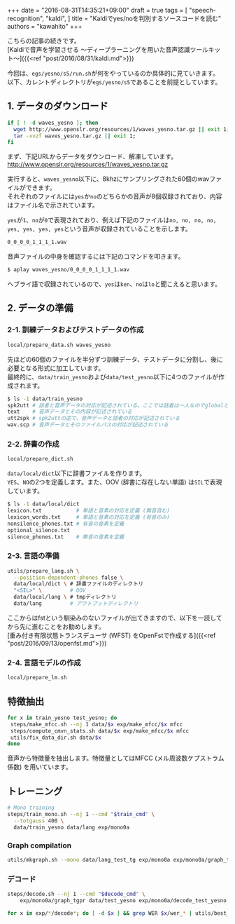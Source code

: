 +++
date = "2016-08-31T14:35:21+09:00"
draft = true
tags = [
  "speech-recognition",
  "kaldi",
]
title = "Kaldiでyes/noを判別するソースコードを読む"
authors = "kawahito"
+++

こちらの記事の続きです。  
[Kaldiで音声を学習させる 〜ディープラーニングを用いた音声認識ツールキット〜]({{<ref "post/2016/08/31/kaldi.md">}})

今回は、``egs/yesno/s5/run.sh``が何をやっているのか具体的に見ていきます。  
以下、カレントディレクトリが``egs/yesno/s5``であることを前提としています。

## 1. データのダウンロード
```sh
if [ ! -d waves_yesno ]; then
  wget http://www.openslr.org/resources/1/waves_yesno.tar.gz || exit 1;
  tar -xvzf waves_yesno.tar.gz || exit 1;
fi
```

まず、下記URLからデータをダウンロード、解凍しています。  
http://www.openslr.org/resources/1/waves_yesno.tar.gz

実行すると、``waves_yesno``以下に、8khzにサンプリングされた60個のwavファイルができます。  
それぞれのファイルには``yes``か``no``のどちらかの音声が8個収録されており、内容はファイル名で示されています。  

``yes``が``1``、``no``が``0``で表現されており、例えば下記のファイルは``no, no, no, no, yes, yes, yes, yes``という音声が収録されていることを示します。  

```sh
0_0_0_0_1_1_1_1.wav
```

音声ファイルの中身を確認するには下記のコマンドを叩きます。

```sh
$ aplay waves_yesno/0_0_0_0_1_1_1_1.wav
```

ヘブライ語で収録されているので、``yes``は``ken``、``no``は``lo``と聞こえると思います。

## 2. データの準備
### 2-1. 訓練データおよびテストデータの作成
```sh
local/prepare_data.sh waves_yesno
```

先ほどの60個のファイルを半分ずつ訓練データ、テストデータに分割し、後に必要となる形式に加工しています。  
最終的に、``data/train_yesno``および``data/test_yesno``以下に4つのファイルが作成されます。

```sh
$ ls -1 data/train_yesno
spk2utt # 話者と音声データの対応が記述されている。ここでは話者は一人なのでglobalとしている。
text    # 音声データとその内容が記述されている
utt2spk # spk2uttの逆で、音声データと話者の対応が記述されている
wav.scp # 音声データとそのファイルパスの対応が記述されている
```

### 2-2. 辞書の作成
```sh
local/prepare_dict.sh
```

``data/local/dict``以下に辞書ファイルを作ります。  
``YES``、``NO``の2つを定義します。また、OOV (辞書に存在しない単語) は```SIL```で表現しています。

```sh
$ ls -1 data/local/dict
lexicon.txt           # 単語と音素の対応を定義 (無音含む)
lexicon_words.txt     # 単語と音素の対応を定義 (有音のみ)
nonsilence_phones.txt # 有音の音素を定義
optional_silence.txt
silence_phones.txt    # 無音の音素を定義
```

### 2-3. 言語の準備
```sh
utils/prepare_lang.sh \
  --position-dependent-phones false \
  data/local/dict \ # 辞書ファイルのディレクトリ
  "<SIL>" \         # OOV
  data/local/lang \ # tmpディレクトリ
  data/lang         # アウトプットディレクトリ
```

ここからはfstという馴染みのないファイルが出てきますので、以下を一読してから先に進むことをお勧めします。  
[重み付き有限状態トランスデューサ (WFST) をOpenFstで作成する]({{<ref "post/2016/09/13/openfst.md">}})

### 2-4. 言語モデルの作成
```sh
local/prepare_lm.sh
```

## 特徴抽出
```sh
for x in train_yesno test_yesno; do
 steps/make_mfcc.sh --nj 1 data/$x exp/make_mfcc/$x mfcc
 steps/compute_cmvn_stats.sh data/$x exp/make_mfcc/$x mfcc
 utils/fix_data_dir.sh data/$x
done
```

音声から特徴量を抽出します。特徴量としてはMFCC (メル周波数ケプストラム係数) を用いています。

## トレーニング
```sh
# Mono training
steps/train_mono.sh --nj 1 --cmd "$train_cmd" \
  --totgauss 400 \
  data/train_yesno data/lang exp/mono0a
```

### Graph compilation
```sh
utils/mkgraph.sh --mono data/lang_test_tg exp/mono0a exp/mono0a/graph_tgpr
```

### デコード
```sh
steps/decode.sh --nj 1 --cmd "$decode_cmd" \
    exp/mono0a/graph_tgpr data/test_yesno exp/mono0a/decode_test_yesno

for x in exp/*/decode*; do [ -d $x ] && grep WER $x/wer_* | utils/best_wer.sh; done
```

